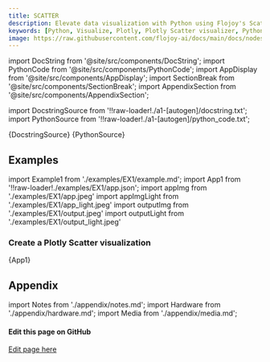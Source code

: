```yaml
---
title: SCATTER
description: Elevate data visualization with Python using Flojoy's Scatter visualizer. Create dynamic scatter plots for insightful analyses and presentations.
keywords: [Python, Visualize, Plotly, Plotly Scatter visualizer, Python scatter plot tool, Data point visualization, Scatter plot examples, Flojoy Plotly nodes, Interactive scatter charts, Python data visualization, Scatter plot creation, Visualizing data with Plotly, Data point analysis]
image: https://raw.githubusercontent.com/flojoy-ai/docs/main/docs/nodes/VISUALIZERS/PLOTLY/SCATTER/examples/EX1/output.jpeg
---
```


[//]: # (Custom component imports)

import DocString from '@site/src/components/DocString';
import PythonCode from '@site/src/components/PythonCode';
import AppDisplay from '@site/src/components/AppDisplay';
import SectionBreak from '@site/src/components/SectionBreak';
import AppendixSection from '@site/src/components/AppendixSection';

[//]: # (Docstring)

import DocstringSource from '!!raw-loader!./a1-[autogen]/docstring.txt';
import PythonSource from '!!raw-loader!./a1-[autogen]/python_code.txt';

<DocString>{DocstringSource}</DocString>
<PythonCode GLink='VISUALIZERS/PLOTLY/SCATTER/SCATTER.py'>{PythonSource}</PythonCode>

<SectionBreak />

[//]: # (Examples)

## Examples

import Example1 from './examples/EX1/example.md';
import App1 from '!!raw-loader!./examples/EX1/app.json';
import appImg from './examples/EX1/app.jpeg'
import appImgLight from './examples/EX1/app_light.jpeg'
import outputImg from './examples/EX1/output.jpeg'
import outputLight from './examples/EX1/output_light.jpeg'

### Create a Plotly Scatter visualization

<AppDisplay 
    nodeLabel='SCATTER'
    appImg={appImg}
    appLight={appImgLight}
    outputLight={outputLight}
    outputImg={outputImg}
    >
    {App1}
</AppDisplay>

<Example1 />

<SectionBreak />

[//]: # (Appendix)

## Appendix

import Notes from './appendix/notes.md';
import Hardware from './appendix/hardware.md';
import Media from './appendix/media.md';

<AppendixSection index={0} folderPath='nodes/VISUALIZERS/PLOTLY/SCATTER/appendix/'><Notes /></AppendixSection>
<AppendixSection index={1} folderPath='nodes/VISUALIZERS/PLOTLY/SCATTER/appendix/'><Hardware /></AppendixSection>
<AppendixSection index={2} folderPath='nodes/VISUALIZERS/PLOTLY/SCATTER/appendix/'><Media /></AppendixSection>

<SectionBreak />

[//]: # (Edit page on GitHub)

#### Edit this page on GitHub

[Edit page here](https://github.com/flojoy-ai/docs/tree/main/docs/nodes/VISUALIZERS/PLOTLY/SCATTER)